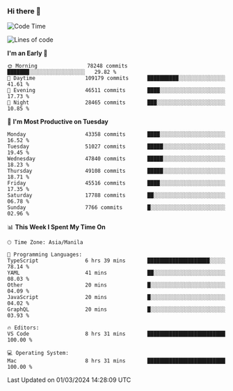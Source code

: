 ### Hi there 👋

<!--START_SECTION:waka-->
![Code Time](http://img.shields.io/badge/Code%20Time-4%2C916%20hrs%2053%20mins-blue)

![Lines of code](https://img.shields.io/badge/From%20Hello%20World%20I%27ve%20Written-116.3%20million%20lines%20of%20code-blue)

**I'm an Early 🐤** 

```text
🌞 Morning                78248 commits       ███████░░░░░░░░░░░░░░░░░░   29.82 % 
🌆 Daytime                109179 commits      ██████████░░░░░░░░░░░░░░░   41.61 % 
🌃 Evening                46511 commits       ████░░░░░░░░░░░░░░░░░░░░░   17.73 % 
🌙 Night                  28465 commits       ███░░░░░░░░░░░░░░░░░░░░░░   10.85 % 
```
📅 **I'm Most Productive on Tuesday** 

```text
Monday                   43358 commits       ████░░░░░░░░░░░░░░░░░░░░░   16.52 % 
Tuesday                  51027 commits       █████░░░░░░░░░░░░░░░░░░░░   19.45 % 
Wednesday                47840 commits       █████░░░░░░░░░░░░░░░░░░░░   18.23 % 
Thursday                 49108 commits       █████░░░░░░░░░░░░░░░░░░░░   18.71 % 
Friday                   45516 commits       ████░░░░░░░░░░░░░░░░░░░░░   17.35 % 
Saturday                 17788 commits       ██░░░░░░░░░░░░░░░░░░░░░░░   06.78 % 
Sunday                   7766 commits        █░░░░░░░░░░░░░░░░░░░░░░░░   02.96 % 
```


📊 **This Week I Spent My Time On** 

```text
🕑︎ Time Zone: Asia/Manila

💬 Programming Languages: 
TypeScript               6 hrs 39 mins       ████████████████████░░░░░   78.14 % 
YAML                     41 mins             ██░░░░░░░░░░░░░░░░░░░░░░░   08.03 % 
Other                    20 mins             █░░░░░░░░░░░░░░░░░░░░░░░░   04.09 % 
JavaScript               20 mins             █░░░░░░░░░░░░░░░░░░░░░░░░   04.02 % 
GraphQL                  20 mins             █░░░░░░░░░░░░░░░░░░░░░░░░   03.93 % 

🔥 Editors: 
VS Code                  8 hrs 31 mins       █████████████████████████   100.00 % 

💻 Operating System: 
Mac                      8 hrs 31 mins       █████████████████████████   100.00 % 
```


 Last Updated on 01/03/2024 14:28:09 UTC
<!--END_SECTION:waka-->


<!--
**rad182/rad182** is a ✨ _special_ ✨ repository because its `README.md` (this file) appears on your GitHub profile.

Here are some ideas to get you started:

- 🔭 I’m currently working on ...
- 🌱 I’m currently learning ...
- 👯 I’m looking to collaborate on ...
- 🤔 I’m looking for help with ...
- 💬 Ask me about ...
- 📫 How to reach me: ...
- 😄 Pronouns: ...
- ⚡ Fun fact: ...
-->
